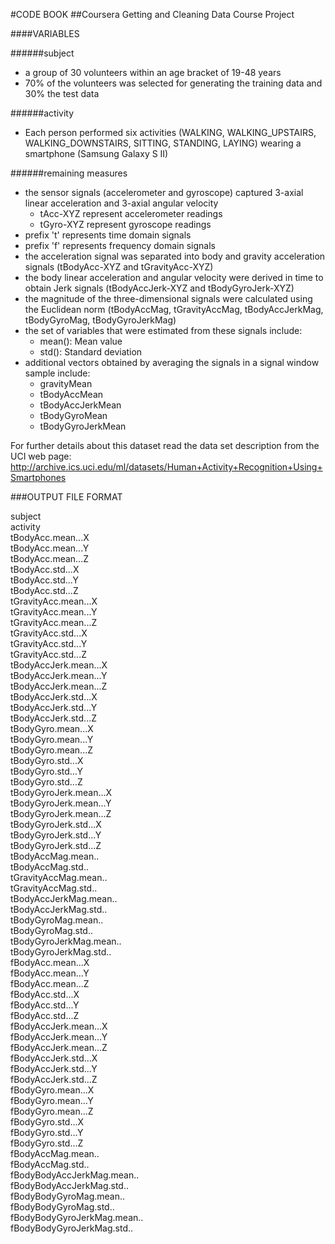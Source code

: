 #CODE BOOK
##Coursera Getting and Cleaning Data Course Project   
  

####VARIABLES

######subject  
- a group of 30 volunteers within an age bracket of 19-48 years  
- 70% of the volunteers was selected for generating the training data and 30% the test data

######activity 
-  Each person performed six activities (WALKING, WALKING_UPSTAIRS, WALKING_DOWNSTAIRS, SITTING, STANDING, LAYING) wearing a smartphone (Samsung Galaxy S II) 

######remaining measures  
-  the sensor signals (accelerometer and gyroscope) captured 3-axial linear acceleration and 3-axial angular velocity  
    * tAcc-XYZ represent accelerometer readings  
    * tGyro-XYZ represent gyroscope readings  
-  prefix 't' represents time domain signals  
-  prefix 'f' represents frequency domain signals  
-  the acceleration signal was separated into body and gravity acceleration signals (tBodyAcc-XYZ and tGravityAcc-XYZ)  
-  the body linear acceleration and angular velocity were derived in time to obtain Jerk signals (tBodyAccJerk-XYZ and tBodyGyroJerk-XYZ)  
-  the magnitude of the three-dimensional signals were calculated using the Euclidean norm (tBodyAccMag, tGravityAccMag, tBodyAccJerkMag, tBodyGyroMag, tBodyGyroJerkMag)  
-  the set of variables that were estimated from these signals include:  
    * mean(): Mean value  
    * std(): Standard deviation  
-  additional vectors obtained by averaging the signals in a signal window sample include:  
    * gravityMean
    * tBodyAccMean
    * tBodyAccJerkMean
    * tBodyGyroMean
    * tBodyGyroJerkMean


For further details about this dataset read the data set description from the UCI web page:
<http://archive.ics.uci.edu/ml/datasets/Human+Activity+Recognition+Using+Smartphones>


###OUTPUT FILE FORMAT

subject  
activity  
tBodyAcc.mean...X  
tBodyAcc.mean...Y  
tBodyAcc.mean...Z  
tBodyAcc.std...X  
tBodyAcc.std...Y  
tBodyAcc.std...Z  
tGravityAcc.mean...X  
tGravityAcc.mean...Y  
tGravityAcc.mean...Z  
tGravityAcc.std...X  
tGravityAcc.std...Y  
tGravityAcc.std...Z  
tBodyAccJerk.mean...X  
tBodyAccJerk.mean...Y  
tBodyAccJerk.mean...Z  
tBodyAccJerk.std...X  
tBodyAccJerk.std...Y  
tBodyAccJerk.std...Z  
tBodyGyro.mean...X  
tBodyGyro.mean...Y  
tBodyGyro.mean...Z  
tBodyGyro.std...X  
tBodyGyro.std...Y  
tBodyGyro.std...Z  
tBodyGyroJerk.mean...X  
tBodyGyroJerk.mean...Y  
tBodyGyroJerk.mean...Z  
tBodyGyroJerk.std...X  
tBodyGyroJerk.std...Y  
tBodyGyroJerk.std...Z  
tBodyAccMag.mean..  
tBodyAccMag.std..  
tGravityAccMag.mean..  
tGravityAccMag.std..  
tBodyAccJerkMag.mean..  
tBodyAccJerkMag.std..  
tBodyGyroMag.mean..  
tBodyGyroMag.std..  
tBodyGyroJerkMag.mean..  
tBodyGyroJerkMag.std..  
fBodyAcc.mean...X  
fBodyAcc.mean...Y  
fBodyAcc.mean...Z  
fBodyAcc.std...X  
fBodyAcc.std...Y  
fBodyAcc.std...Z  
fBodyAccJerk.mean...X  
fBodyAccJerk.mean...Y  
fBodyAccJerk.mean...Z  
fBodyAccJerk.std...X  
fBodyAccJerk.std...Y  
fBodyAccJerk.std...Z  
fBodyGyro.mean...X  
fBodyGyro.mean...Y  
fBodyGyro.mean...Z  
fBodyGyro.std...X  
fBodyGyro.std...Y  
fBodyGyro.std...Z  
fBodyAccMag.mean..  
fBodyAccMag.std..  
fBodyBodyAccJerkMag.mean..  
fBodyBodyAccJerkMag.std..  
fBodyBodyGyroMag.mean..  
fBodyBodyGyroMag.std..  
fBodyBodyGyroJerkMag.mean..  
fBodyBodyGyroJerkMag.std..  



